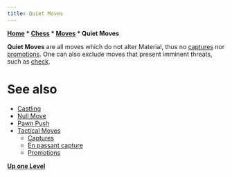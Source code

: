 ```yaml
---
title: Quiet Moves
---
```


**[Home](Home "Home") \* [Chess](Chess "Chess") \* [Moves](Moves "Moves") \* Quiet Moves**

**Quiet Moves** are all moves which do not alter Material, thus no [captures](Captures "Captures") nor [promotions](Promotions "Promotions"). One can also exclude moves that present imminent threats, such as [check](Check "Check").

# See also

- [Castling](Castling "Castling")
- [Null Move](Null_Move "Null Move")
- [Pawn Push](Pawn_Push "Pawn Push")
- [Tactical Moves](Tactical_Moves "Tactical Moves")
    - [Captures](Captures "Captures")
    - [En passant capture](En_passant "En passant")
    - [Promotions](Promotions "Promotions")

**[Up one Level](Moves "Moves")**
